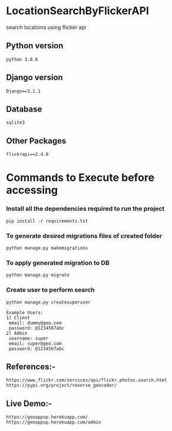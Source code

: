 # LocationSearchByFlickerAPI
search locations using flicker api

## Python version

    python 3.8.8

## Django version

    Django==3.1.1

## Database

    sqlite3

## Other Packages

    flickrapi==2.4.0

# Commands to Execute before accessing

### Install all the dependencies required to run the project

    pip install -r requirements.txt

### To generate desired migrations files of created folder

    python manage.py makemigrations

### To apply generated migration to DB

    python manage.py migrate 

### Create user to perform search

    python manage.py createsuperuser
    
    Example Users: 
    1) Client
     email: dummy@geo.com 
     password: @1234567abc
	2) Admin
	 username: super
	 email: super@geo.com
	 password: @1234567abc
	
## References:-

    https://www.flickr.com/services/api/flickr.photos.search.html
    https://pypi.org/project/reverse_geocoder/
    
    
## Live Demo:-
    https://geoappup.herokuapp.com/
    https://geoappup.herokuapp.com/admin
    